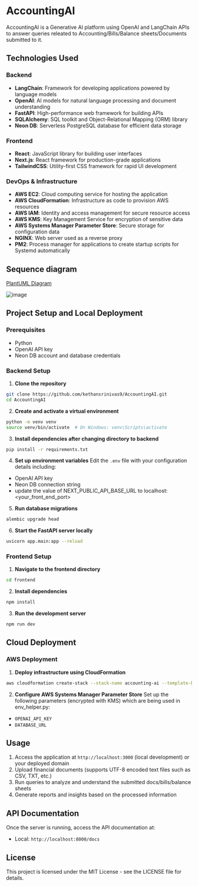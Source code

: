 # AccountingAI

AccountingAI is a Generative AI platform using OpenAI and LangChain APIs to answer queries releated to Accounting/Bills/Balance sheets/Documents submitted to it. 

## Technologies Used

### Backend
- **LangChain**: Framework for developing applications powered by language models
- **OpenAI**: AI models for natural language processing and document understanding
- **FastAPI**: High-performance web framework for building APIs
- **SQLAlchemy**: SQL toolkit and Object-Relational Mapping (ORM) library
- **Neon DB**: Serverless PostgreSQL database for efficient data storage

### Frontend
- **React**: JavaScript library for building user interfaces
- **Next.js**: React framework for production-grade applications
- **TailwindCSS**: Utility-first CSS framework for rapid UI development

### DevOps & Infrastructure
- **AWS EC2**: Cloud computing service for hosting the application
- **AWS CloudFormation**: Infrastructure as code to provision AWS resources
- **AWS IAM**: Identity and access management for secure resource access
- **AWS KMS**: Key Management Service for encryption of sensitive data
- **AWS Systems Manager Parameter Store**: Secure storage for configuration data
- **NGINX**: Web server used as a reverse proxy
- **PM2**: Process manager for applications to create startup scripts for Systemd automatically

## Sequence diagram
[PlantUML Diagram](//www.plantuml.com/plantuml/png/fLB1Kjj03BtlLxowCorCeSoqjnmw12XCfe42RjeBbyKMyHPxrzNAbFnzPIVEsC3qq1uotaXwxqbFEenYMPggDA-ae8h0bETCCUwNRbb8OEkNP6ocBomYiRaDZqW-7t_0p2lKPuITKmvUoETuXoERtUjhDy7h3dzRDcG0e5OLbxdQUa5oJKg8R-d11JtA-v_nnlSK2Mn4_-SvyDH6cLxEUfcskdyR_K6RCsQ4kA3WJuvk_4vA_41SKeou356MJEdLN3k-FFjExNIx7Td9qHW-r_6F2-jyCev_hSbFPmTJBmM7scNGhZg2-VnyN3dzaIBzc3mFVZbFyGPfUfuOiva1-v-UvYQu9c573uIr9kvf1UjpRHKPKqvUd2qZ8cKDKxb2y73UjK5amNiTpWLlJBiyvT-QEy5ClzmkuhUJ0ekPwLDQrhiwGTe6Mi-PVZKK1JjN3V4A1rZKPR3vxh3vWLyJd95NVY5GTKjvxlmouYumf20ebN94OOsQ0MeahPCtxB7SyEG3ee6e6Z71kgSyP4r5Nk9wfEWgLreUwZTHF-gBVgZFEraPDVC5PGdrVcKbArhGblojxXEBw_ceYNxF4voI0d3dIaBM-IbztKZYcAdrPZlwbXynAwYodLLaDrH32ZsnpLfQ9qiN1U7kANnFHoLU-xpNtKlDeQh5AFgbKJMRKOoKWodMmSUjvFXeL7TGylogDbVHDVsNWshJaD17_-c6caw9yf7N_tLCepsc4fWwxl6n3JEehHIjko_p7YgegSe_)

![image](https://github.com/user-attachments/assets/cb5c3bdd-2066-4531-a247-154664376aab)



## Project Setup and Local Deployment

### Prerequisites
- Python
- OpenAI API key
- Neon DB account and database credentials

### Backend Setup

1. **Clone the repository**
```bash
git clone https://github.com/kethansrinivas9/AccountingAI.git
cd AccountingAI
```

2. **Create and activate a virtual environment**
```bash
python -m venv venv
source venv/bin/activate  # On Windows: venv\Scripts\activate
```

3. **Install dependencies after changing directory to backend**
```bash
pip install -r requirements.txt
```

4. **Set up environment variables**
Edit the `.env` file with your configuration details including:
- OpenAI API key
- Neon DB connection string
- update the value of NEXT_PUBLIC_API_BASE_URL to localhost:<your_front_end_port>


5. **Run database migrations**
```bash
alembic upgrade head
```

6. **Start the FastAPI server locally**
```bash
uvicorn app.main:app --reload
```

### Frontend Setup

1. **Navigate to the frontend directory**
```bash
cd frontend
```

2. **Install dependencies**
```bash
npm install
```

3. **Run the development server**
```bash
npm run dev
```

## Cloud Deployment

### AWS Deployment

1. **Deploy infrastructure using CloudFormation**
```bash
aws cloudformation create-stack --stack-name accounting-ai --template-body file://deploy.yaml --capabilities CAPABILITY_NAMED_IAM
```

2. **Configure AWS Systems Manager Parameter Store**
Set up the following parameters (encrypted with KMS) which are being used in env_helper.py:
- `OPENAI_API_KEY`
- `DATABASE_URL`





## Usage

1. Access the application at `http://localhost:3000` (local development) or your deployed domain
2. Upload financial documents (supports UTF-8 encoded text files such as CSV, TXT, etc.)
3. Run queries to analyze and understand the submitted docs/bills/balance sheets
4. Generate reports and insights based on the processed information

## API Documentation

Once the server is running, access the API documentation at:
- Local: `http://localhost:8000/docs`

## License

This project is licensed under the MIT License - see the LICENSE file for details.
